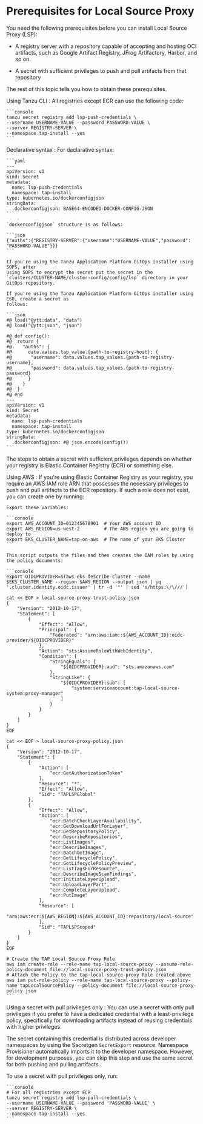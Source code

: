 # Prerequisites for Local Source Proxy

You need the following prerequisites before you can install Local Source Proxy (LSP):

- A registry server with a repository capable of accepting and hosting OCI artifacts, such as Google
  Artifact Registry, JFrog Artifactory, Harbor, and so on.

- A secret with sufficient privileges to push and pull artifacts from that repository

The rest of this topic tells you how to obtain these prerequisites.

Using Tanzu CLI
: All registries except ECR can use the following code:

    ```console
    tanzu secret registry add lsp-push-credentials \
    --username USERNAME-VALUE --password PASSWORD-VALUE \
    --server REGISTRY-SERVER \
    --namespace tap-install --yes
    ```

Declarative syntax
: For declarative syntax:

    ```yaml
    ---
    apiVersion: v1
    kind: Secret
    metadata:
      name: lsp-push-credentials
      namespace: tap-install
    type: kubernetes.io/dockerconfigjson
    stringData:
      .dockerconfigjson: BASE64-ENCODED-DOCKER-CONFIG-JSON
    ```

    `dockerconfigjson` structure is as follows:

    ```json
    {"auths":{"REGISTRY-SERVER":{"username":"USERNAME-VALUE","password": "PASSWORD-VALUE"}}}
    ```

    If you're using the Tanzu Application Platform GitOps installer using SOPS, after
    using SOPS to encrypt the secret put the secret in the
    `clusters/CLUSTER-NAME/cluster-config/config/lsp` directory in your GitOps repository.

    If you're using the Tanzu Application Platform GitOps installer using ESO, create a secret as
    follows:

    ```json
    #@ load("@ytt:data", "data")
    #@ load("@ytt:json", "json")

    #@ def config():
    #@  return {
    #@    "auths": {
    #@      data.values.tap_value.{path-to-registry-host}: {
    #@       "username": data.values.tap_values.{path-to-registry-username},
    #@       "password": data.values.tap_values.{path-to-registry-password}
    #@      }
    #@    }
    #@  }
    #@ end
    ---
    apiVersion: v1
    kind: Secret
    metadata:
      name: lsp-push-credentials
      namespace: tap-install
    type: kubernetes.io/dockerconfigjson
    stringData:
      .dockerconfigjson: #@ json.encode(config())
    ```

The steps to obtain a secret with sufficient privileges depends on whether your registry is
Elastic Container Registry (ECR) or something else.

Using AWS
: If you're using Elastic Container Registry as your registry, you require an AWS IAM role ARN
  that possesses the necessary privileges to push and pull artifacts to the ECR repository. If such
  a role does not exist, you can create one by running:

    Export these variables:

    ```console
    export AWS_ACCOUNT_ID=012345678901  # Your AWS account ID
    export AWS_REGION=us-west-2         # The AWS region you are going to deploy to
    export EKS_CLUSTER_NAME=tap-on-aws  # The name of your EKS Cluster
    ```

    This script outputs the files and then creates the IAM roles by using the policy documents:

    ```console
    export OIDCPROVIDER=$(aws eks describe-cluster --name $EKS_CLUSTER_NAME --region $AWS_REGION --output json | jq '.cluster.identity.oidc.issuer' | tr -d '"' | sed 's/https:\/\///')

    cat << EOF > local-source-proxy-trust-policy.json
    {
        "Version": "2012-10-17",
        "Statement": [
            {
                "Effect": "Allow",
                "Principal": {
                    "Federated": "arn:aws:iam::${AWS_ACCOUNT_ID}:oidc-provider/${OIDCPROVIDER}"
                },
                "Action": "sts:AssumeRoleWithWebIdentity",
                "Condition": {
                    "StringEquals": {
                        "${OIDCPROVIDER}:aud": "sts.amazonaws.com"
                    },
                    "StringLike": {
                        "${OIDCPROVIDER}:sub": [
                            "system:serviceaccount:tap-local-source-system:proxy-manager"
                        ]
                    }
                }
            }
        ]
    }
    EOF

    cat << EOF > local-source-proxy-policy.json
    {
        "Version": "2012-10-17",
        "Statement": [
            {
                "Action": [
                    "ecr:GetAuthorizationToken"
                ],
                "Resource": "*",
                "Effect": "Allow",
                "Sid": "TAPLSPGlobal"
            },
            {
                "Effect": "Allow",
                "Action": [
                    "ecr:BatchCheckLayerAvailability",
                    "ecr:GetDownloadUrlForLayer",
                    "ecr:GetRepositoryPolicy",
                    "ecr:DescribeRepositories",
                    "ecr:ListImages",
                    "ecr:DescribeImages",
                    "ecr:BatchGetImage",
                    "ecr:GetLifecyclePolicy",
                    "ecr:GetLifecyclePolicyPreview",
                    "ecr:ListTagsForResource",
                    "ecr:DescribeImageScanFindings",
                    "ecr:InitiateLayerUpload",
                    "ecr:UploadLayerPart",
                    "ecr:CompleteLayerUpload",
                    "ecr:PutImage"
                ],
                "Resource": [
                    "arn:aws:ecr:${AWS_REGION}:${AWS_ACCOUNT_ID}:repository/local-source"
                ],
                "Sid": "TAPLSPScoped"
            }
        ]
    }
    EOF

    # Create the TAP Local Source Proxy Role
    aws iam create-role --role-name tap-local-source-proxy --assume-role-policy-document file://local-source-proxy-trust-policy.json
    # Attach the Policy to the tap-local-source-proxy Role created above
    aws iam put-role-policy --role-name tap-local-source-proxy --policy-name tapLocalSourcePolicy --policy-document file://local-source-proxy-policy.json
    ```

Using a secret with pull privileges only
: You can use a secret with only pull privileges if you prefer to have a dedicated credential with a
  least-privilege policy, specifically for downloading artifacts instead of reusing credentials with
  higher privileges.

  The secret containing this credential is distributed across developer namespaces by using the
  Secretgen `SecretExport` resource. Namespace Provisioner automatically imports it to the developer
  namespace. However, for development purposes, you can skip this step and use the same secret for
  both pushing and pulling artifacts.

  To use a secret with pull privileges only, run:

    ```console
    # For all registries except ECR
    tanzu secret registry add lsp-pull-credentials \
    --username USERNAME-VALUE --password 'PASSWORD-VALUE' \
    --server REGISTRY-SERVER \
    --namespace tap-install --yes
    ```
